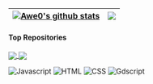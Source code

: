 | <a href="https://github.com/Awe0/Awe0"><img align="center" src="https://github-readme-stats.vercel.app/api?username=Awe0&show_icons=true&theme=merko" alt="Awe0's github stats" /></a> | <a href="https://github.com/Awe0/Awe0"><img align="center" src="https://github-readme-stats.vercel.app/api/top-langs/?username=Awe0&layout=compact&theme=merko" /></a> |
| ------------- | ------------- |

#### Top Repositories


<a href="https://github.com/Awe0/github-readme-stats">
  <img align="center" src="https://github-readme-stats.vercel.app/api/pin/?username=Awe0&repo=Stellar-Station&theme=merko" />
</a>
<a href="https://github.com/Awe0/portfolio.allan.github.io">
  <img align="center" src="https://github-readme-stats.vercel.app/api/pin/?username=Awe0&repo=portfolio.allan.github.io&theme=merko" />
</a>

![Javascript](https://img.shields.io/badge/Javascript-0a0f0b?style=for-the-badge&labelColor=ffffff&logo=javascript)
![HTML](https://img.shields.io/badge/Html%20-0a0f0b?style=for-the-badge&logo=html5)
![CSS](https://img.shields.io/badge/Css%20-0a0f0b?style=for-the-badge&logo=css3)
![Gdscript](https://img.shields.io/badge/Gdscript%20-0a0f0b?style=for-the-badge&logo=godotengine)

